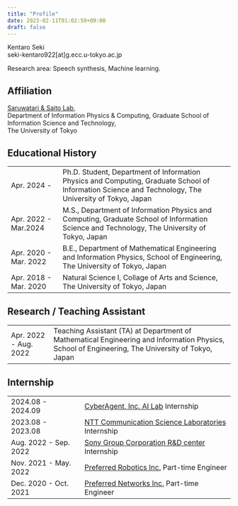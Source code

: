 ```yaml
---
title: "Profile"
date: 2023-02-11T01:02:59+09:00
draft: false
---
```


Kentaro Seki\
seki-kentaro922[at]g.ecc.u-tokyo.ac.jp

Research area: Speech synthesis, Machine learning.

## Affiliation

[Saruwatari & Saito Lab](https://www.sp.ipc.i.u-tokyo.ac.jp/index-en),  
Department of Information Physics & Computing,
Graduate School of Information Science and Technology,  
The University of Tokyo

## Educational History

|                       |                                                                                                                                                       |
| :-------------------- | :---------------------------------------------------------------------------------------------------------------------------------------------------- |
| Apr. 2024 -           | Ph.D. Student, Department of Information Physics and Computing, Graduate School of Information Science and Technology, The University of Tokyo, Japan |
| Apr. 2022 - Mar.2024  | M.S., Department of Information Physics and Computing, Graduate School of Information Science and Technology, The University of Tokyo, Japan          |
| Apr. 2020 - Mar. 2022 | B.E., Department of Mathematical Engineering and Information Physics, School of Engineering, The University of Tokyo, Japan                           |
| Apr. 2018 - Mar. 2020 | Natural Science I, Collage of Arts and Science, The University of Tokyo, Japan                                                                        |

## Research / Teaching Assistant

|                   |                                                               |
| :---------------- | :------------------------------------------------------------ |
| Apr. 2022 - Aug. 2022 | Teaching Assistant (TA) at Department of Mathematical Engineering and Information Physics, School of Engineering, The University of Tokyo, Japan |

## Internship

|                   |                                                                                                |
| :---------------- | :--------------------------------------------------------------------------------------------- |
| 2024.08 - 2024.09 | [CyberAgent, Inc. AI Lab](https://research.cyberagent.ai/) Internship                          |
| 2023.08 - 2023.08 | [NTT Communication Science Laboratories](https://www.rd.ntt/e/cs/) Internship                  |
| Aug. 2022 - Sep. 2022 | [Sony Group Corporation R&D center](https://www.sony.com/en/SonyInfo/research/) Internship |
| Nov. 2021 - May. 2022 | [Preferred Robotics Inc.](https://www.pfrobotics.jp/) Part-time Engineer                   |
| Dec. 2020 - Oct. 2021 | [Preferred Networks Inc.](https://www.preferred.jp/en/) Part-time Engineer                 |

